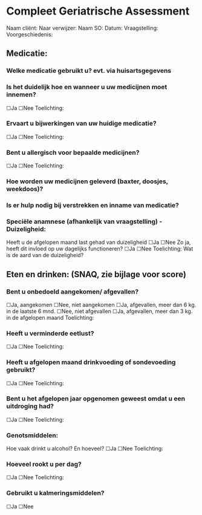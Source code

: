 # Compleet Geriatrische Assessment

Naam cliënt:
Naar verwijzer:
Naam SO:
Datum:
Vraagstelling:
Voorgeschiedenis:

## Medicatie:
### Welke medicatie gebruikt u? evt. via huisartsgegevens

### Is het duidelijk hoe en wanneer u uw medicijnen moet innemen?
☐Ja ☐Nee
Toelichting:

### Ervaart u bijwerkingen van uw huidige medicatie?
☐Ja ☐Nee
Toelichting:

### Bent u allergisch voor bepaalde medicijnen?
☐Ja ☐Nee
Toelichting:

### Hoe worden uw medicijnen geleverd (baxter, doosjes, weekdoos)?

### Is er hulp nodig bij verstrekken en inname van medicatie?

### Speciële anamnese (afhankelijk van vraagstelling) - Duizeligheid:
Heeft u de afgelopen maand last gehad van duizeligheid
☐Ja ☐Nee
Zo ja, heeft dit invloed op uw dagelijks functioneren?
☐Ja ☐Nee
Toelichting:
Wat is de aard van de duizeligheid?

## Eten en drinken: (SNAQ, zie bijlage voor score)

### Bent u onbedoeld aangekomen/ afgevallen?
☐Ja, aangekomen ☐Nee, niet aangekomen
☐Ja, afgevallen, meer dan 6 kg. in de laatste 6 mnd. ☐Nee, niet afgevallen
☐Ja, afgevallen, meer dan 3 kg. in de afgelopen maand
Toelichting:

### Heeft u verminderde eetlust?
☐Ja ☐Nee
Toelichting:

### Heeft u afgelopen maand drinkvoeding of sondevoeding gebruikt?
☐Ja ☐Nee
Toelichting:

### Bent u het afgelopen jaar opgenomen geweest omdat u een uitdroging had?
☐Ja ☐Nee
Toelichting:

### Genotsmiddelen:
Hoe vaak drinkt u alcohol? En hoeveel?
☐Ja ☐Nee
Toelichting:
### Hoeveel rookt u per dag?
☐Ja ☐Nee
Toelichting:

### Gebruikt u kalmeringsmiddelen?
☐Ja ☐Nee
